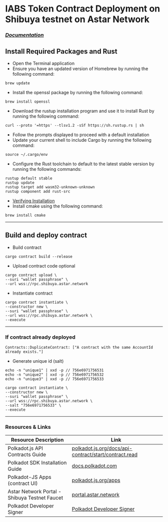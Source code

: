 # IABS Token Contract Deployment on Shibuya testnet on Astar Network

### *[Documentation](https://docs.polkadot.com/develop/parachains/install-polkadot-sdk/)*

## Install Required Packages and Rust
- Open the Terminal application
- Ensure you have an updated version of Homebrew by running the following command:
```
brew update
```
- Install the openssl package by running the following command:
```
brew install openssl
```
- Download the rustup installation program and use it to install Rust by running the following command:
```
curl --proto '=https' --tlsv1.2 -sSf https://sh.rustup.rs | sh
```
- Follow the prompts displayed to proceed with a default installation
- Update your current shell to include Cargo by running the following command:
```
source ~/.cargo/env
```
- Configure the Rust toolchain to default to the latest stable version by running the following commands:
```
rustup default stable
rustup update
rustup target add wasm32-unknown-unknown
rustup component add rust-src
```
- [Verifying Installation](https://docs.polkadot.com/develop/parachains/install-polkadot-sdk/#verifying-installation)
- Install cmake using the following command:
```
brew install cmake
```

---

## Build and deploy contract

- Build contract
```
cargo contract build --release
```

- Upload contract code optional
```
cargo contract upload \
--suri "wallet passphrase" \
--url wss://rpc.shibuya.astar.network
```

- Instantiate contract
```
cargo contract instantiate \
--constructor new \
--suri "wallet passphrase" \
--url wss://rpc.shibuya.astar.network \
--execute
```

---

### If contract already deployed
```
Contracts::DuplicateContract: ["A contract with the same AccountId already exists."]
``` 

- Generate unique id (salt)
```
echo -n "unique1" | xxd -p // 756e6971756531
echo -n "unique2" | xxd -p // 756e6971756532
echo -n "unique3" | xxd -p // 756e6971756533
```

```
cargo contract instantiate \
--constructor new \
--suri "wallet passphrase" \
--url wss://rpc.shibuya.astar.network \
--salt "756e6971756533" \
--execute
```

---


### Resources & Links

| Resource Description                          | Link                                                                                                                    |
|-----------------------------------------------|-------------------------------------------------------------------------------------------------------------------------|
| Polkadot.js API Contracts Guide               | [polkadot.js.org/docs/api-contract/start/contract.read](https://polkadot.js.org/docs/api-contract/start/contract.read/) |
| Polkadot SDK Installation Guide               | [docs.polkadot.com](https://docs.polkadot.com/develop/parachains/install-polkadot-sdk/)                                 |
| Polkadot-JS Apps (contract UI)                | [polkadot.js.org/apps](https://polkadot.js.org/apps/#/contracts)                                                        |
| Astar Network Portal - Shibuya Testnet Faucet | [portal.astar.network](https://portal.astar.network/shibuya-testnet/assets)                                             |
| Polkadot Developer Signer                     | [Polkadot Developer Signer](https://polkadot.js.org/extension)                                                          |
